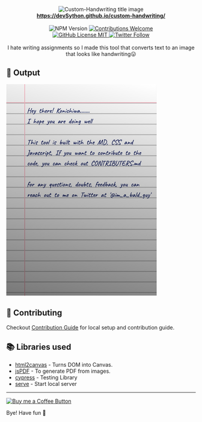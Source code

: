 <p align="center">
<img alt="Custom-Handwriting title image" src="https://res.cloudinary.com/saurabhdaware/image/upload/w_400/v1586015094/saurabh2019/text-to-handwriting-title.png" /> 
<br/><b><a href="https://devSython.github.io/custom-handwriting/">https://devSython.github.io/custom-handwriting/</a></b><br/><br/><img alt="NPM Version" src="https://img.shields.io/github/package-json/v/saurabhdaware/text-to-handwriting?style=for-the-badge&labelColor=black&logo=npm&color=darkred" /> <a href="#contributing"><img alt="Contributions Welcome" src="https://img.shields.io/badge/contributions-welcome-brightgreen?style=for-the-badge&labelColor=black&logo=github"></a> <br/><a href="https://github.com/dev
Sython/custom-handwriting/blob/master/LICENSE"> <img alt="GitHub License MIT" src="https://img.shields.io/github/license/devSython/custom-handwriting?style=for-the-badge&labelColor=black&logo=github"> </a><a href="https://twitter.com/im_a_bald_guy"><img alt="Twitter Follow" src="https://img.shields.io/twitter/follow/im_a_bald_guy?style=for-the-badge&color=09f&labelColor=black&logo=twitter&label=@TusharGaikwad"></a><br/><br/> I hate writing assignments so I made this tool that converts text to an image that looks like handwriting😛

</p>



## 🌠 Output

<img width="400" alt="Sample image of output" src="myimg.jpeg" />

## 🤗 Contributing

Checkout [Contribution Guide](CONTRIBUTING.md) for local setup and contribution guide.

## 📚 Libraries used

- [html2canvas](https://github.com/niklasvh/html2canvas) - Turns DOM into Canvas.
- [jsPDF](https://github.com/MrRio/jsPDF) - To generate PDF from images.
- [cypress](https://github.com/cypress-io/cypress) - Testing Library
- [serve](https://github.com/zeit/serve) - Start local server

---

[<img alt="Buy me a Coffee Button" width=200 src="https://cdn.buymeacoffee.com/buttons/default-yellow.png">](https://www.buymeacoffee.com/TusharGaikwad)

Bye!
Have fun 🦄
